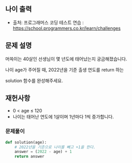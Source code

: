 ## 나이 출력
- 출처: 프로그래머스 코딩 테스트 연습 : https://school.programmers.co.kr/learn/challenges
## 문제 설명
머쓱이는 40살인 선생님이 몇 년도에 태어났는지 궁금해졌습니다. 

나이 age가 주어질 때, 2022년을 기준 출생 연도를 return 하는 

solution 함수를 완성해주세요.

## 재헌사항
- 0 < age ≤ 120
- 나이는 태어난 연도에 1살이며 1년마다 1씩 증가합니다.

### 문제풀이
```python
def solution(age):
    # 2022년을 기준으로 나이를 뻬고 +1을 한다.
    answer = (2022 - age) + 1
    return answer
```